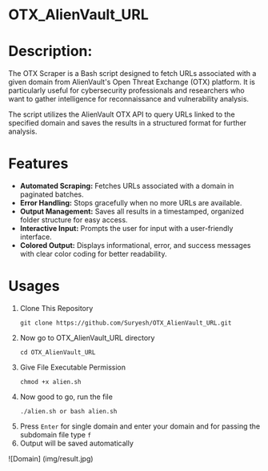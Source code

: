 # OTX_AlienVault_URL

# Description:
The OTX Scraper is a Bash script designed to fetch URLs associated with a given domain from AlienVault's Open Threat Exchange (OTX) platform. It is particularly useful for cybersecurity professionals and researchers who want to gather intelligence for reconnaissance and vulnerability analysis.

The script utilizes the AlienVault OTX API to query URLs linked to the specified domain and saves the results in a structured format for further analysis.


# Features

- **Automated Scraping:** Fetches URLs associated with a domain in paginated batches.
- **Error Handling:** Stops gracefully when no more URLs are available.
- **Output Management:** Saves all results in a timestamped, organized folder structure for easy access.
- **Interactive Input:** Prompts the user for input with a user-friendly interface.
- **Colored Output:** Displays informational, error, and success messages with clear color coding for better readability.

# Usages

1. Clone This Repository
   ```
   git clone https://github.com/Suryesh/OTX_AlienVault_URL.git
   ```
3. Now go to OTX_AlienVault_URL directory
   ```
   cd OTX_AlienVault_URL
   ```
5. Give File Executable Permission
   ```
   chmod +x alien.sh
   ```
7. Now good to go, run the file
   ```
   ./alien.sh or bash alien.sh
   ```
8.  Press `Enter` for single domain and enter your domain and for passing the subdomain file type `f`
9.  Output will be saved automatically

![Domain] (img/result.jpg)
